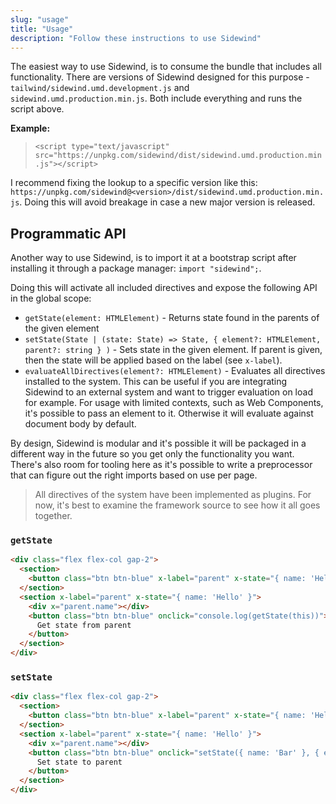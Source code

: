 ```yaml
---
slug: "usage"
title: "Usage"
description: "Follow these instructions to use Sidewind"
---
```

The easiest way to use Sidewind, is to consume the bundle that includes all functionality. There are versions of Sidewind designed for this purpose - `tailwind/sidewind.umd.development.js` and `sidewind.umd.production.min.js`. Both include everything and runs the script above.

**Example:**

> `<script type="text/javascript" src="https://unpkg.com/sidewind/dist/sidewind.umd.production.min.js"></script>`

I recommend fixing the lookup to a specific version like this: `https://unpkg.com/sidewind@<version>/dist/sidewind.umd.production.min.js`. Doing this will avoid breakage in case a new major version is released.

## Programmatic API

Another way to use Sidewind, is to import it at a bootstrap script after installing it through a package manager: `import "sidewind";`.

Doing this will activate all included directives and expose the following API in the global scope:

- `getState(element: HTMLElement)` - Returns state found in the parents of the given element
- `setState(State | (state: State) => State, { element?: HTMLElement, parent?: string } )` - Sets state in the given element. If parent is given, then the state will be applied based on the label (see `x-label`).
- `evaluateAllDirectives(element?: HTMLElement)` - Evaluates all directives installed to the system. This can be useful if you are integrating Sidewind to an external system and want to trigger evaluation on load for example. For usage with limited contexts, such as Web Components, it's possible to pass an element to it. Otherwise it will evaluate against document body by default.

By design, Sidewind is modular and it's possible it will be packaged in a different way in the future so you get only the functionality you want. There's also room for tooling here as it's possible to write a preprocessor that can figure out the right imports based on use per page.

> All directives of the system have been implemented as plugins. For now, it's best to examine the framework source to see how it all goes together.

### `getState`

```html
<div class="flex flex-col gap-2">
  <section>
    <button class="btn btn-blue" x-label="parent" x-state="{ name: 'Hello' }" onclick="console.log(getState(this))" x="'Get state from self (' + parent.name + ')'"></button>
  </section>
  <section x-label="parent" x-state="{ name: 'Hello' }">
    <div x="parent.name"></div>
    <button class="btn btn-blue" onclick="console.log(getState(this))">
      Get state from parent
    </button>
  </section>
</div>
```

### `setState`

```html
<div class="flex flex-col gap-2">
  <section>
    <button class="btn btn-blue" x-label="parent" x-state="{ name: 'Hello' }" onclick="setState({ name: 'Bar' }, { element: this, parent: 'parent' })" x="'Set state to self (' + parent.name + ')'"></button>
  </section>
  <section x-label="parent" x-state="{ name: 'Hello' }">
    <div x="parent.name"></div>
    <button class="btn btn-blue" onclick="setState({ name: 'Bar' }, { element: this, parent: 'parent' })">
      Set state to parent
    </button>
  </section>
</div>
```

